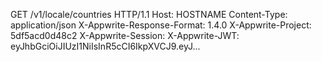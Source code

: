 GET /v1/locale/countries HTTP/1.1
Host: HOSTNAME
Content-Type: application/json
X-Appwrite-Response-Format: 1.4.0
X-Appwrite-Project: 5df5acd0d48c2
X-Appwrite-Session: 
X-Appwrite-JWT: eyJhbGciOiJIUzI1NiIsInR5cCI6IkpXVCJ9.eyJ...


